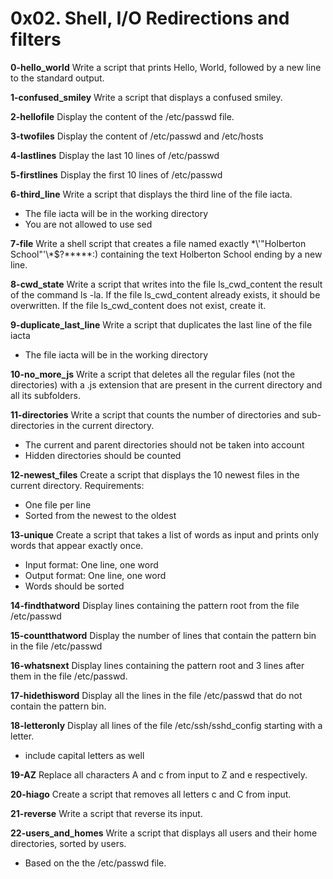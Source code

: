 # 0x02. Shell, I/O Redirections and filters

**0-hello_world**
Write a script that prints Hello, World, followed by a new line to the standard output.

**1-confused_smiley**
Write a script that displays a confused smiley.

**2-hellofile**
Display the content of the /etc/passwd file.

**3-twofiles**
Display the content of /etc/passwd and /etc/hosts

**4-lastlines**
Display the last 10 lines of /etc/passwd

**5-firstlines**
Display the first 10 lines of /etc/passwd

**6-third_line**
Write a script that displays the third line of the file iacta.
- The file iacta will be in the working directory
- You are not allowed to use sed

**7-file**
Write a shell script that creates a file named exactly \*\\'"Holberton School"\'\\*$\?\*\*\*\*\*:) containing the text Holberton School ending by a new line.

**8-cwd_state**
Write a script that writes into the file ls_cwd_content the result of the command ls -la. If the file ls_cwd_content already exists, it should be overwritten. If the file ls_cwd_content does not exist, create it.

**9-duplicate_last_line**
Write a script that duplicates the last line of the file iacta
- The file iacta will be in the working directory

**10-no_more_js**
Write a script that deletes all the regular files (not the directories) with a .js extension that are present in the current directory and all its subfolders.

**11-directories**
Write a script that counts the number of directories and sub-directories in the current directory.
- The current and parent directories should not be taken into account
- Hidden directories should be counted

**12-newest_files**
Create a script that displays the 10 newest files in the current directory.
Requirements:
- One file per line
- Sorted from the newest to the oldest

**13-unique**
Create a script that takes a list of words as input and prints only words that appear exactly once.
- Input format: One line, one word
- Output format: One line, one word
- Words should be sorted

**14-findthatword**
Display lines containing the pattern root from the file /etc/passwd

**15-countthatword**
Display the number of lines that contain the pattern bin in the file /etc/passwd

**16-whatsnext**
Display lines containing the pattern root and 3 lines after them in the file /etc/passwd.

**17-hidethisword**
Display all the lines in the file /etc/passwd that do not contain the pattern bin.

**18-letteronly**
Display all lines of the file /etc/ssh/sshd_config starting with a letter.
- include capital letters as well

**19-AZ**
Replace all characters A and c from input to Z and e respectively.

**20-hiago**
Create a script that removes all letters c and C from input.

**21-reverse**
Write a script that reverse its input.

**22-users_and_homes**
Write a script that displays all users and their home directories, sorted by users.
- Based on the the /etc/passwd file.
